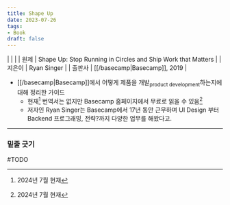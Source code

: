 ```yaml
---
title: Shape Up
date: 2023-07-26
tags:
- Book
draft: false
---
```


| | |
| 원제 | Shape Up: Stop Running in Circles and Ship Work that Matters |
| 지은이 | Ryan Singer |
| 출판사 | [[/basecamp|Basecamp]], 2019 |

- [[/basecamp|Basecamp]]에서 어떻게 제품을 개발<sub>product development</sub>하는지에 대해 정리한 가이드
    - 현재[^1] 번역서는 없지만 Basecamp 홈페이지에서 무료로 읽을 수 있음[^1]
    - 저자인 Ryan Singer는 Basecamp에서 17년 동안 근무하며 UI Design 부터 Backend 프로그래밍, 전략?까지 다양한 업무를 해왔다고.

[^1]: 2024년 7월 현재
[^2]: [read online](https://basecamp.com/shapeup)


---
### 밑줄 긋기
#TODO
